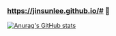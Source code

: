 ### https://jinsunlee.github.io/# 👋

[![Anurag's GitHub stats](https://github-readme-stats.vercel.app/api?username=jinsun-lee)](https://github.com/anuraghazra/github-readme-stats)

<!--
**Jinsun-Lee/Jinsun-Lee** is a ✨ _special_ ✨ repository because its `README.md` (this file) appears on your GitHub profile.

Here are some ideas to get you started:

- 🔭 I’m currently working on ...
- 🌱 I’m currently learning ...
- 👯 I’m looking to collaborate on ...
- 🤔 I’m looking for help with ...
- 💬 Ask me about ...
- 📫 How to reach me: ...
- 😄 Pronouns: ...
- ⚡ Fun fact: ...
-->
